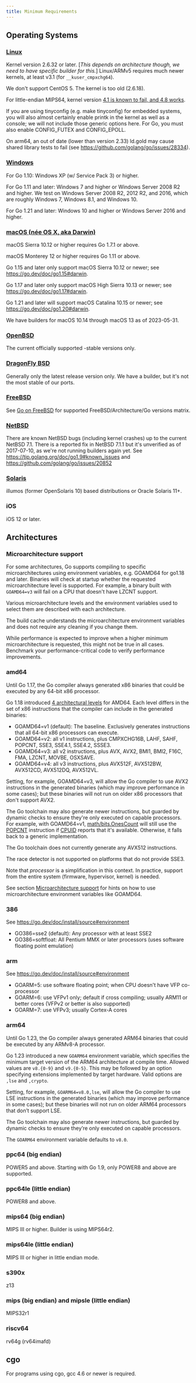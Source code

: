 ```yaml
---
title: Minimum Requirements
---
```


## Operating Systems

### [Linux](Linux)

Kernel version 2.6.32 or later. [_This depends on architecture though, we need to have specific builder for this._] Linux/ARMv5 requires much newer kernels, at least v3.1 (for `__kuser_cmpxchg64`).

We don't support CentOS 5. The kernel is too old (2.6.18).

For little-endian MIPS64, kernel version [4.1 is known to fail, and 4.8 works](https://go.dev/issue/16848). 

If you are using tinyconfig (e.g. make tinyconfig) for embedded systems, you will also almost certainly enable printk in the kernel as well as a console; we will not include those generic options here. For Go, you must also enable CONFIG_FUTEX and CONFIG_EPOLL.

On arm64, an out of date (lower than version 2.33) ld.gold may cause shared library tests to fail (see https://github.com/golang/go/issues/28334).

### [Windows](Windows)

For Go 1.10: Windows XP (w/ Service Pack 3) or higher.

For Go 1.11 and later: Windows 7 and higher or Windows Server 2008 R2 and higher. We test on Windows Server 2008 R2, 2012 R2, and 2016, which are roughly Windows 7, Windows 8.1, and Windows 10.

For Go 1.21 and later: Windows 10 and higher or Windows Server 2016 and higher.

### [macOS (née OS X, aka Darwin)](Darwin)

macOS Sierra 10.12 or higher requires Go 1.7.1 or above.

macOS Monterey 12 or higher requires Go 1.11 or above.

Go 1.15 and later only support macOS Sierra 10.12 or newer; see https://go.dev/doc/go1.15#darwin.

Go 1.17 and later only support macOS High Sierra 10.13 or newer; see https://go.dev/doc/go1.17#darwin.

Go 1.21 and later will support macOS Catalina 10.15 or newer; see https://go.dev/doc/go1.20#darwin.

We have builders for macOS 10.14 through macOS 13 as of 2023-05-31.

### [OpenBSD](OpenBSD)

The current officially supported -stable versions only.

### [DragonFly BSD](DragonFly-BSD)

Generally only the latest release version only. We have a builder, but it's not the most stable of our ports.

### [FreeBSD](FreeBSD)

See [Go on FreeBSD](/wiki/FreeBSD#go-on-freebsd) for supported FreeBSD/Architecture/Go versions matrix.

### [NetBSD](NetBSD)

There are known NetBSD bugs (including kernel crashes) up to the current NetBSD 7.1. There is a reported fix in NetBSD 7.1.1 but it's unverified as of 2017-07-10, as we're not running builders again yet.  See https://tip.golang.org/doc/go1.9#known_issues and https://github.com/golang/go/issues/20852

### [Solaris](Solaris)

illumos (former OpenSolaris 10) based distributions or Oracle Solaris 11+.

### iOS

iOS 12 or later.

## Architectures

### Microarchitecture support

For some architectures, Go supports compiling to specific microarchitectures using environment variables, e.g. GOAMD64 for go1.18 and later. Binaries will check at startup whether the requested microarchitecture level is supported. For example, a binary built with `GOAMD64=v3` will fail on a CPU that doesn't have LZCNT support.

Various microarchitecture levels and the environment variables used to select them are described with each architecture.

The build cache understands the microarchitecture environment variables and does not require any cleaning if you change them.

While performance is expected to improve when a higher minimum microarchitecture is requested, this might not be true in all cases. Benchmark your performance-critical code to verify performance improvements.

### amd64

Until Go 1.17, the Go compiler always generated x86 binaries that could be executed by any 64-bit x86 processor.

Go 1.18 introduced [4 architectural levels](https://en.wikipedia.org/wiki/X86-64#Microarchitecture_levels) for AMD64.
Each level differs in the set of x86 instructions that the compiler can include in the generated binaries:

* GOAMD64=v1 (default): The baseline. Exclusively generates instructions that all 64-bit x86 processors can execute.
* GOAMD64=v2: all v1 instructions, plus CMPXCHG16B, LAHF, SAHF, POPCNT, SSE3, SSE4.1, SSE4.2, SSSE3.
* GOAMD64=v3: all v2 instructions, plus AVX, AVX2, BMI1, BMI2, F16C, FMA, LZCNT, MOVBE, OSXSAVE.
* GOAMD64=v4: all v3 instructions, plus AVX512F, AVX512BW, AVX512CD, AVX512DQ, AVX512VL.

Setting, for example, GOAMD64=v3, will allow the Go compiler to use AVX2 instructions in the generated binaries (which may improve performance in some cases); but these binaries will not run on older x86 processors that don't support AVX2.

The Go toolchain may also generate newer instructions, but guarded by dynamic checks to ensure they're only executed on capable processors. For example, with GOAMD64=v1, [math/bits.OnesCount](https://pkg.go.dev/math/bits#OnesCount) will still use the [POPCNT](https://www.felixcloutier.com/x86/popcnt) instruction if [CPUID](https://www.felixcloutier.com/x86/cpuid) reports that it's available. Otherwise, it falls back to a generic implementation.

The Go toolchain does not currently generate any AVX512 instructions.

The race detector is not supported on platforms that do not provide SSE3.

Note that *processor* is a simplification in this context. In practice, support from the entire system (firmware, hypervisor, kernel) is needed.

See section [Microarchitecture support](#microarchitecture-support) for hints on how to use microarchitecture environment variables like GOAMD64.

### 386

See https://go.dev/doc/install/source#environment

* GO386=sse2 (default): Any processor with at least SSE2
* GO386=softfloat: All Pentium MMX or later processors (uses software floating point emulation)

### arm

See https://go.dev/doc/install/source#environment

* GOARM=5: use software floating point; when CPU doesn't have VFP co-processor
* GOARM=6: use VFPv1 only; default if cross compiling; usually ARM11 or better cores (VFPv2 or better is also supported)
* GOARM=7: use VFPv3; usually Cortex-A cores

### arm64

Until Go 1.23, the Go compiler always generated ARM64 binaries that could be executed by any ARMv8-A processor.

Go 1.23 introduced a new `GOARM64` environment variable, which specifies the minimum target version of the ARM64 architecture at compile time. Allowed values are `v8.{0-9}` and `v9.{0-5}`. This may be followed by an option specifying extensions implemented by target hardware. Valid options are `,lse` and `,crypto`.

Setting, for example, `GOARM64=v8.0,lse`, will allow the Go compiler to use LSE instructions in the generated binaries (which may improve performance in some cases); but these binaries will not run on older ARM64 processors that don’t support LSE.

The Go toolchain may also generate newer instructions, but guarded by dynamic checks to ensure they’re only executed on capable processors.

The `GOARM64` environment variable defaults to `v8.0`.

### ppc64 (big endian)

POWER5 and above.
Starting with Go 1.9, only POWER8 and above are supported.

### ppc64le (little endian)

POWER8 and above.

### mips64 (big endian)

MIPS III or higher. Builder is using MIPS64r2.

### mips64le (little endian)

MIPS III or higher in little endian mode.

### s390x

z13

### mips (big endian) and mipsle (little endian)

MIPS32r1

### riscv64

rv64g (rv64imafd)

## cgo

For programs using cgo, gcc 4.6 or newer is required.
